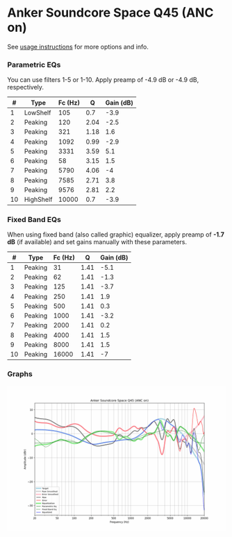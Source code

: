 # Anker Soundcore Space Q45 (ANC on)
See [usage instructions](https://github.com/jaakkopasanen/AutoEq#usage) for more options and info.

### Parametric EQs
You can use filters 1-5 or 1-10. Apply preamp of -4.9 dB or -4.9 dB, respectively.

|   # | Type      |   Fc (Hz) |    Q |   Gain (dB) |
|-----|-----------|-----------|------|-------------|
|   1 | LowShelf  |       105 | 0.7  |        -3.9 |
|   2 | Peaking   |       120 | 2.04 |        -2.5 |
|   3 | Peaking   |       321 | 1.18 |         1.6 |
|   4 | Peaking   |      1092 | 0.99 |        -2.9 |
|   5 | Peaking   |      3331 | 3.59 |         5.1 |
|   6 | Peaking   |        58 | 3.15 |         1.5 |
|   7 | Peaking   |      5790 | 4.06 |        -4   |
|   8 | Peaking   |      7585 | 2.71 |         3.8 |
|   9 | Peaking   |      9576 | 2.81 |         2.2 |
|  10 | HighShelf |     10000 | 0.7  |        -3.9 |

### Fixed Band EQs
When using fixed band (also called graphic) equalizer, apply preamp of **-1.7 dB** (if available) and set gains manually with these parameters.

|   # | Type    |   Fc (Hz) |    Q |   Gain (dB) |
|-----|---------|-----------|------|-------------|
|   1 | Peaking |        31 | 1.41 |        -5.1 |
|   2 | Peaking |        62 | 1.41 |        -1.3 |
|   3 | Peaking |       125 | 1.41 |        -3.7 |
|   4 | Peaking |       250 | 1.41 |         1.9 |
|   5 | Peaking |       500 | 1.41 |         0.3 |
|   6 | Peaking |      1000 | 1.41 |        -3.2 |
|   7 | Peaking |      2000 | 1.41 |         0.2 |
|   8 | Peaking |      4000 | 1.41 |         1.5 |
|   9 | Peaking |      8000 | 1.41 |         1.5 |
|  10 | Peaking |     16000 | 1.41 |        -7   |

### Graphs
![](./Anker%20Soundcore%20Space%20Q45%20(ANC%20on).png)
